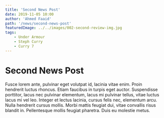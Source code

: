 ```yaml
---
title: 'Second News Post'
date: 2019-11-05 10:00
author: 'Ahmed Faaid'
path: '/news/second-news-post'
featuredImage: ../../images/002-second-review-img.jpg
tags:
    - Under Armour
    - Steph Curry
    - Curry 7
---
```


# Second News Post

Fusce lorem ante, pulvinar eget volutpat id, lacinia vitae enim. Proin hendrerit luctus rhoncus. Etiam faucibus in turpis eget auctor. Suspendisse porttitor, lacus nec pulvinar elementum, lacus mi pulvinar tellus, vitae luctus lacus mi vel leo. Integer et lectus lacinia, cursus felis nec, elementum arcu. Nulla hendrerit cursus mollis. Morbi mattis feugiat dui, vitae convallis risus blandit in. Pellentesque mollis feugiat pharetra. Duis eu molestie metus.
